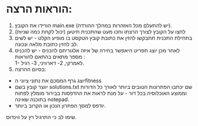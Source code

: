# הוראות הרצה:

1. הורידו את הקובץ main.exe (יש להתעלם מכל האזהרות במהלך ההורדה).
2. לחצו על הקובץ לצורך הרצתו וחכו מעט שהתכנית תיטען (יכול לקחת כמה שניות)
3. בתחילת התכנית תתבקשו להזין את כתובת קובץ הטקסט בו מופיע הקלט - יש לשים לב להזין כתובת מלאה ונכונה.
4. לאחר מכן יוצג תפריט היאפשר בחירה של איזה אלגוריתם להכניס - יש להכניס מספר מתאים בהתאם להוראות : </br>
 1- לאמרקי, 2- דארוויני, 3- רגיל.
5. בסיום ההרצה:
* יוצג גרף המסכם את נתוני ציוני הfitness
* יווצר קובץ בשם solutions.txt שם יכתבו הפתרונות הטובים ביותר לאורך כל הדורות וממוצע האוכלוסיה בכל דור - על מנת לראות את ההדפסות בבירור מומלץ לפתוח בתוכנה
שאינה notepad.
* יודפס למסך הפתרון הנכון או הקרוב ביותר.

שימו לב כי התרגיל רץ על ווינדוס.
